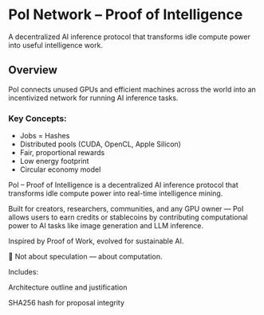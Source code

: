 # PoI Network – Proof of Intelligence

A decentralized AI inference protocol that transforms idle compute power into useful intelligence work.

## Overview
PoI connects unused GPUs and efficient machines across the world into an incentivized network for running AI inference tasks.

### Key Concepts:
- Jobs = Hashes
- Distributed pools (CUDA, OpenCL, Apple Silicon)
- Fair, proportional rewards
- Low energy footprint
- Circular economy model

PoI – Proof of Intelligence is a decentralized AI inference protocol that transforms idle compute power into real-time intelligence mining.

Built for creators, researchers, communities, and any GPU owner — PoI allows users to earn credits or stablecoins by contributing computational power to AI tasks like image generation and LLM inference.

Inspired by Proof of Work, evolved for sustainable AI.

🧠 Not about speculation — about computation.

Includes:

Architecture outline and justification

SHA256 hash for proposal integrity

